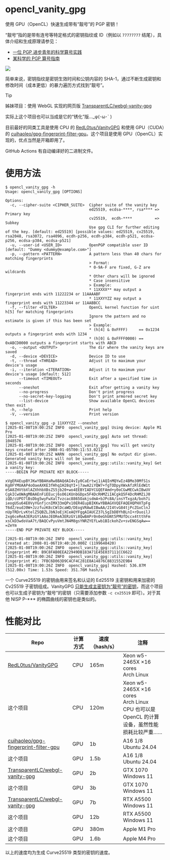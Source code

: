 # opencl_vanity_gpg

使用 GPU（OpenCL）快速生成带有“靓号”的 PGP 密钥！

“靓号”指的是带有连号等特定格式的密钥指纹或 ID（例如以 `77777777` 结尾），具体介绍和生成原理请参见：

- [一位 PGP 进步青年的科学算号实践](https://www.douban.com/note/763978955/)
- [某科学的 PGP 算号指南](https://blog.dejavu.moe/posts/the-scientific-vanity-pgp-counting-guide/)

![](https://github.com/user-attachments/assets/e6364d93-fffe-4fcd-9857-b70155e6f476)

简单来说，密钥指纹是密钥生效时间和公钥内容的 SHA-1，通过不断生成密钥和修改时间（成本更低）的暴力遍历方式找到“靓号”。

> [!TIP]
>
> 姊妹项目：使用 WebGL 实现的网页版 [TransparentLC/webgl-vanity-gpg](https://github.com/TransparentLC/webgl-vanity-gpg)
>
> 实际上这个项目也可以当成是它的“锈化”版…\_φ(･ω･` )

目前最好的同类工具是使用 CPU 的 [RedL0tus/VanityGPG](https://github.com/RedL0tus/VanityGPG) 和使用 GPU（CUDA）的 [cuihaoleo/gpg-fingerprint-filter-gpu](https://github.com/cuihaoleo/gpg-fingerprint-filter-gpu)。这个项目是使用 GPU（OpenCL）实现的，优点当然是开箱即用了。

GitHub Actions 有自动编译好的二进制文件。

# 使用方法

```console
$ opencl_vanity_gpg -h
Usage: opencl_vanity_gpg [OPTIONS]

Options:
  -c, --cipher-suite <CIPHER_SUITE>  Cipher suite of the vanity key
                                     ed25519, ecdsa-****, rsa**** => Primary key
                                     cv25519,  ecdh-****          => Subkey
                                     Use gpg CLI for further editing of the key. [default: ed25519] [possible values: ed25519, cv25519, rsa2048, rsa3072, rsa4096, ecdh-p256, ecdh-p384, ecdh-p521, ecdsa-p256, ecdsa-p384, ecdsa-p521]
  -u, --user-id <USER_ID>            OpenPGP compatible user ID [default: "Dummy <dummy@example.com>"]
  -p, --pattern <PATTERN>            A pattern less than 40 chars for matching fingerprints
                                     > Format:
                                     * 0-9A-F are fixed, G-Z are wildcards
                                     * Other chars will be ignored
                                     * Case insensitive
                                     > Example:
                                     * 11XXXX** may output a fingerprint ends with 11222234 or 11AAAABF
                                     * 11XXYYZZ may output a fingerprint ends with 11223344 or 11AABBCC
  -f, --filter <FILTER>              OpenCL kernel function for uint h[5] for matching fingerprints
                                     Ignore the pattern and no estimate is given if this has been set
                                     > Example:
                                     * (h[4] & 0xFFFF)     == 0x1234     outputs a fingerprint ends with 1234
                                     * (h[0] & 0xFFFF0000) == 0xABCD0000 outputs a fingerprint starts with ABCD
  -o, --output <OUTPUT>              The dir where the vanity keys are saved
  -d, --device <DEVICE>              Device ID to use
  -t, --thread <THREAD>              Adjust it to maximum your device's usage
  -i, --iteration <ITERATION>        Adjust it to maximum your device's usage [default: 512]
      --timeout <TIMEOUT>            Exit after a specified time in seconds
      --oneshot                      Exit after getting a vanity key
      --no-progress                  Don't print progress
      --no-secret-key-logging        Don't print armored secret key
      --list-device                  Show available OpenCL devices then exit
  -h, --help                         Print help
  -V, --version                      Print version

$ opencl_vanity_gpg -p 11XXYYZZ --oneshot
[2025-01-08T19:00:25Z INFO  opencl_vanity_gpg] Using device: Apple M1 Pro
[2025-01-08T19:00:25Z INFO  opencl_vanity_gpg] Auto set thread: 1048576
[2025-01-08T19:00:25Z INFO  opencl_vanity_gpg] You will get vanity keys created after 2008-01-05T00:11:53.021Z
[2025-01-08T19:00:25Z WARN  opencl_vanity_gpg] No output dir given. Generated vanity keys will not be saved.
[2025-01-08T19:00:26Z INFO  opencl_vanity_gpg::utils::vanity_key] Get a vanity key:
-----BEGIN PGP PRIVATE KEY BLOCK-----

xVgER4EupBYJKwYBBAHaRw8BAQdAI4vIy0CaErtwj1iAQInMQYwIz4BMo30MfS1s
Kg0FYMUAAP4oOaeAXKE3fHhq1H28qYI+j7awA2iYQW7+fgTODpyXWxAfzRlEdW1t
eSA8ZHVtbXlAZXhhbXBsZS5jb20+wo4EEBYIADYCGQEFAmd+y0oCGwMECwkIBwUV
CgkICwUWAgMBAAEnFiEEucj6sO6iKUnbGDpx5F4DcRHMZiIACgkQ5F4DcRHMZiJ0
iQD/cUPO7lBsDbg5wyFwXalTvzcac8865OakjsdmA+bJPc8A/insYTxgzA/boh7i
ieogUSu64E0VyYGnfjcnIMX33mQPx10ER4EupBIKKwYBBAGXVQEFAQEHQPHXTpFg
T6dZ/eudJ0W+JzzfuzK8cCWlDcaWD/DEogVRAwEIBwAA/2I4tvG84tjPcZGxClnJ
nUpTRDrLvKtelZ5QBZLJbNJoEjXCeAQYFggAIAUCZ37LSgIbDBYhBLnI+rDuoilJ
2xg6ceReA3ERzGYiAAoJEOReA3ERzGYi8QwBAPr0n0eGhbNt5PMUfDccx4ttthFm
xsCkD3wdoVaA7t/BAQCvPyuVmtJN4M8gsYNRZYEfLwb1BIckohZv+svENGSqAw==
=ZeYm
-----END PGP PRIVATE KEY BLOCK-----

[2025-01-08T19:00:26Z INFO  opencl_vanity_gpg::utils::vanity_key] Created at: 2008-01-06T19:40:20.000Z (1199648420)
[2025-01-08T19:00:26Z INFO  opencl_vanity_gpg::utils::vanity_key] Fingerprint #0: B9C8FAB0EEA22949DB183A71E45E037111CC6622
[2025-01-08T19:00:26Z INFO  opencl_vanity_gpg::utils::vanity_key] Fingerprint #1: 7FBC6D063D9C4CF4C281E8A14876C8831552E9B4
[2025-01-08T19:00:26Z INFO  opencl_vanity_gpg] Hashed: 536.87M (512.00x) Time: 1.53s Speed: 351.76M hash/s
```

一个 Curve25519 的密钥由用来签名和认证的 Ed25519 主密钥和用来加密的 Cv25519 子密钥组成。VanityGPG [只能生成主密钥为“靓号”的密钥](https://github.com/RedL0tus/VanityGPG/issues/5)，而这个项目也可以生成子密钥为“靓号”的密钥（只需要添加参数 `-c cv25519` 即可）。对于其他 NISP P-\*\*\* 的椭圆曲线的密钥也是类似的。

# 性能对比

| Repo | 计算方式 | 速度（hash/s） | 注释 |
| - | - | - | - |
| [RedL0tus/VanityGPG](https://github.com/RedL0tus/VanityGPG) | CPU | 165m | Xeon w5-2465X ×16 cores <br> Arch Linux |
| 这个项目 | CPU | 120m | Xeon w5-2465X ×16 cores <br> Arch Linux <br> CPU 也可以是 OpenCL 的计算设备，虽然性能损耗比较严重…… |
| [cuihaoleo/gpg-fingerprint-filter-gpu](https://github.com/cuihaoleo/gpg-fingerprint-filter-gpu) | GPU | 1b | A16 1/8 <br> Ubuntu 24.04 |
| 这个项目 | GPU | 1.5b | A16 1/8 <br> Ubuntu 24.04 |
| [TransparentLC/webgl-vanity-gpg](https://github.com/TransparentLC/webgl-vanity-gpg) | GPU | 2b | GTX 1070 <br> Windows 11 |
| 这个项目 | GPU | 3b | GTX 1070 <br> Windows 11 |
| [TransparentLC/webgl-vanity-gpg](https://github.com/TransparentLC/webgl-vanity-gpg) | GPU | 7b | RTX A5500 <br> Windows 11 |
| 这个项目 | GPU | 12b | RTX A5500 <br> Windows 11 |
| 这个项目 | GPU | 380m | Apple M1 Pro |
| 这个项目 | GPU | 1.6b | Apple M4 Pro |

以上的速度均为生成 Curve25519 类型的密钥的速度。
